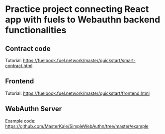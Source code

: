 # Practice project connecting React app with fuels to Webauthn backend functionalities



## Contract code

Tutorial: https://fuelbook.fuel.network/master/quickstart/smart-contract.html

## Frontend

Tutorial: https://fuelbook.fuel.network/master/quickstart/frontend.html

## WebAuthn Server

Example code: https://github.com/MasterKale/SimpleWebAuthn/tree/master/example
